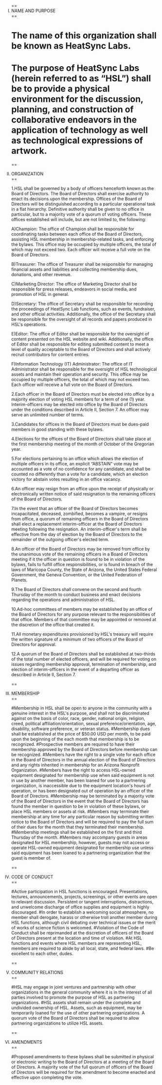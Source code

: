 <ol style="list-style-type:upper-roman">
== <li>NAME AND PURPOSE</li> ==

# The name of this organization shall be known as HeatSync Labs.
# The purpose of HeatSync Labs (herein referred to as “HSL”) shall be to provide a physical environment for the discussion, planning, and construction of collaborative endeavors in the application of technology as well as technological expressions of artwork.

== <li>ORGANIZATION</li> ==

1.HSL shall be governed by a body of officers henceforth known as the Board of Directors.  The Board of Directors shall exercise authority to enact its decisions upon the membership.  Offices of the Board of Directors will be distinguished according to a particular operational task in a flat hierarchy.  Definitive authority shall be given to no office in particular, but to a majority vote of a quorum of voting officers. These offices established will include, but are not limited to, the following:

A)Champion: The office of Champion shall be responsible for coordinating tasks between each office of the Board of Directors, assisting HSL membership in membership-related tasks, and enforcing the bylaws.  This office may be occupied by multiple officers, the total of which may not exceed two.  Each officer will receive a full vote on the Board of Directors.

B)Treasurer: The office of Treasurer shall be responsible for managing financial assets and liabilities and collecting membership dues, donations, and other revenue.

C)Marketing Director: The office of Marketing Director shall be responsible for press releases, endeavors in social media, and promotion of HSL in general.

D)Secretary: The office of Secretary shall be responsible for recording the proceedings of HeatSync Lab functions, such as events, fundraiser, and other official activities.  Additionally, the office of the Secretary shall be responsible for the oversight of all records and papers produced in HSL's operations.

E)Editor: The office of Editor shall be responsible for the oversight of content presented on the HSL website and wiki.  Additionally, the office of Editor shall be responsible for editing submitted content to meet a level of quality acceptable to the Board of Directors and shall actively recruit contributors for content entries.

F)Information Technology (IT) Administrator: The office of IT Administrator shall be responsible for the oversight of HSL technological assets and maintain their operation and security.  This office may be occupied by multiple officers, the total of which may not exceed two.  Each officer will receive a full vote on the Board of Directors.

2.Each officer in the Board of Directors must be elected into office by a majority election of voting HSL members for a term of one (1) year.  Interim-officers may be elected into office by the Board of Directors under the conditions described in Article II, Section 7.  An officer may serve an unlimited number of terms.

3.Candidates for offices in the Board of Directors must be dues-paid members in good standing with these bylaws.

4.Elections for the offices of the Board of Directors shall take place at the first membership meeting of the month of October of the Gregorian year.

5.For elections pertaining to an office which allows the election of multiple officers in its office, an explicit “ABSTAIN” vote may be accounted as a vote of no confidence for any candidate, and shall be counted no differently than a vote for a candidate, which an election victory for abstain votes resulting in an office vacancy.

6.An officer may resign from an office upon the receipt of physically or electronically written notice of said resignation to the remaining officers of the Board of Directors.

7.In the event that an officer of the Board of Directors becomes incapacitated, deceased, zombified, becomes a vampire, or resigns from office, a quorum of remaining officers in the Board of Directors shall elect a replacement interim-officer at the Board of Directors meeting following the resignation.  An interim-officer's term shall be effective from the day of election by the Board of Directors to the remainder of the outgoing officer's elected term.

8.An officer of the Board of Directors may be removed from office by the unanimous vote of the  remaining officers in a Board of Directors meeting if it the officer in question is found to be in violation of the bylaws, fails to fulfill office responsibilities, or is found in breach of the laws of Maricopa County, the State of Arizona, the United States Federal Government, the Geneva Convention, or the United Federation of Planets.

9.The Board of Directors shall convene on the second and fourth Thursday of the month to conduct business and enact decisions regarding the operations and administration of HSL.

10.Ad-hoc committees of members may be established by an office of the Board of Directors for any purpose relevant to the responsibilities of that office.  Members of that committee may be appointed or removed at the discretion of the office that created it.

11.All monetary expenditures provisioned by HSL's treasury will require the written signature of a minimum of two officers of the Board of Directors for approval.

12.A quorum of the Board of Directors shall be established at two-thirds of the total number of elected officers, and will be required for voting on issues regarding membership approval, termination of membership, and election of interim-officers in the event of a departing officer as described in Article II, Section 7.

== <li>MEMBERSHIP</li> ==

#Membership in HSL shall be open to anyone in the community with a genuine interest in the HSL's purpose, and shall not be discriminated against on the basis of color, race, gender, national origin, religion, creed, political affiliation/orientation, sexual preference/orientation, age, disability, software preference, or veteran status.
#Membership dues shall be established at the price of $50.00 USD per month, to be paid upon the beginning of the each month that membership is to be recognized.
#Prospective members are required to have their membership approved by the Board of Directors before membership can be recognized.
#Members have the right to a single vote for each office in the Board of Directors in the annual election of the Board of Directors and  any rights inherited in membership for an Arizona Nonprofit Organization.
#Members have the right to access HSL-owned equipment designated for membership use when said equipment is not in use by another member, has been loaned for use to a partnering organization, is inaccessible due to the equipment location's hours of operation, or has been designated out of operation by an officer of the Board of Directors.
#Membership may be terminated by a majority vote of the Board of Directors in the event that the Board of Directors has found the member in question to be in violation of these bylaws, or place HSL members or assets at risk.
#Members may terminate their membership at any time for any particular reason by submitting written notice to the Board of Directors and will be required to pay the full sum of their dues for the month that they terminated their membership.
#Membership meetings shall be established on the first and third Thursday of the month.
#Members may accompany guests in areas designated for HSL membership, however, guests may not access or operate HSL-owned equipment designated for membership use unless said equipment has been loaned to a partnering organization that the guest is member of.

== <li>CODE OF CONDUCT</li> ==

#Active participation in HSL functions is encouraged.  Presentations, lectures, announcements, projects, screenings, or other events are open to relevant discussion. Persistent or tangent interruptions, distractions, and unwelcome discharge of office supplies and equipment is highly discouraged.
#In order to establish a welcoming social atmosphere, no member shall derogate, harass or otherwise troll another member during HSL functions, although civil debating over technical issues or the merit of works of science fiction is welcomed.
#Violation of the Code of Conduct shall be reprimanded at the discretion of officers of the Board of Directors present at the location and time of violation.
#At HSL functions and events where HSL members are representing HSL, members are required to abide by all local, state, and federal laws.
#Be excellent to each other, dudes.

== <li>COMMUNITY RELATIONS</li> ==

#HSL may engage in joint ventures and partnership with other organizations in the general community where it is in the interest of all parties involved to promote the purpose of HSL as partnering organizations.
#HSL assets shall remain under the complete and undivided ownership of HSL.  Assets, such as equipment, may be temporarily loaned for the use of other partnering organizations.  A quorum vote of the Board of Directors shall be required to allow partnering organizations to utilize HSL assets.

== <li>AMENDMENTS</li> ==

#Proposed amendments to these bylaws shall be submitted in physical or electronic writing to the Board of Directors at a meeting of the Board of Directors.  A majority vote of the full quorum of officers of the Board of Directors will be required for the amendment to become enacted and effective upon completing the vote.
</ol>